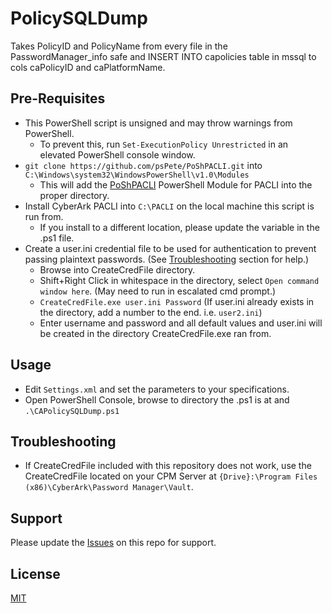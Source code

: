 # PolicySQLDump
Takes PolicyID and PolicyName from every file in the PasswordManager_info safe and INSERT INTO capolicies table in mssql to cols caPolicyID and caPlatformName.

## Pre-Requisites
* This PowerShell script is unsigned and may throw warnings from PowerShell.
    * To prevent this, run `Set-ExecutionPolicy Unrestricted` in an elevated PowerShell console window.
* `git clone https://github.com/psPete/PoShPACLI.git` into `C:\Windows\system32\WindowsPowerShell\v1.0\Modules`
    * This will add the [PoShPACLI](https://github.com/psPete/PoShPACLI) PowerShell Module for PACLI into the proper directory. 
* Install CyberArk PACLI into `C:\PACLI` on the local machine this script is run from.
    * If you install to a different location, please update the variable in the .ps1 file.
* Create a user.ini credential file to be used for authentication to prevent passing plaintext passwords. (See [Troubleshooting](#troubleshooting) section for help.)
    * Browse into CreateCredFile directory.
    * Shift+Right Click in whitespace in the directory, select `Open command window here`. (May need to run in escalated cmd prompt.)
    * `CreateCredFile.exe user.ini Password` (If user.ini already exists in the directory, add a number to the end. i.e. `user2.ini`)
    * Enter username and password and all default values and user.ini will be created in the directory CreateCredFile.exe ran from.

## Usage
* Edit `Settings.xml` and set the parameters to your specifications.
* Open PowerShell Console, browse to directory the .ps1 is at and `.\CAPolicySQLDump.ps1`

## Troubleshooting
* If CreateCredFile included with this repository does not work, use the CreateCredFile located on your CPM Server at `{Drive}:\Program Files (x86)\CyberArk\Password Manager\Vault`.

## Support
Please update the [Issues](https://github.com/infamousjoeg/CAPolicySQLDump/issues) on this repo for support.

## License
[MIT](https://github.com/infamousjoeg/CAPolicySQLDump/blob/master/LICENSE)

